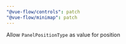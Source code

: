 ```yaml
---
"@vue-flow/controls": patch
"@vue-flow/minimap": patch
---
```


Allow `PanelPositionType` as value for position
